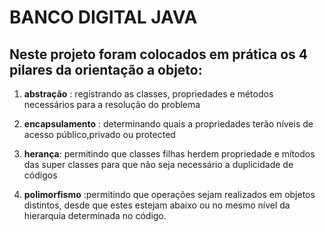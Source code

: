 # BANCO DIGITAL JAVA

## Neste projeto foram colocados em prática os 4 pilares da orientação a objeto:

1. **abstração** : registrando as classes, propriedades e métodos necessários para a resolução do problema

2. **encapsulamento** : determinando quais a propriedades terão níveis de acesso público,privado ou protected

3. **herança**: permitindo que classes filhas herdem propriedade e mítodos das super classes para que não seja necessário a duplicidade de códigos

4. **polimorfismo** :permitindo que operações sejam realizados em objetos distintos, desde que estes estejam abaixo ou no mesmo nível da hierarquia determinada no código.
